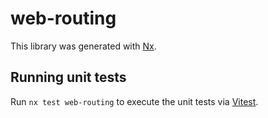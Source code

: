 # web-routing

This library was generated with [Nx](https://nx.dev).

## Running unit tests

Run `nx test web-routing` to execute the unit tests via [Vitest](https://vitest.dev/).
